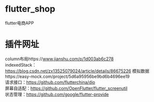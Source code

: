 # flutter_shop
flutter电商APP
# 插件网址
column布局https://www.jianshu.com/p/1d003ab6c278  
indexedStack：https://blog.csdn.net/zx13525079024/article/details/86675226 
模拟数据https://easy-mock.com/project/5d6a95956be9bd6b4696ee19   
请求接口：https://github.com/flutterchina/dio   
屏幕自适配：https://github.com/OpenFlutter/flutter_screenutil  
状态管理：https://github.com/google/flutter-provide 

 


 
 
